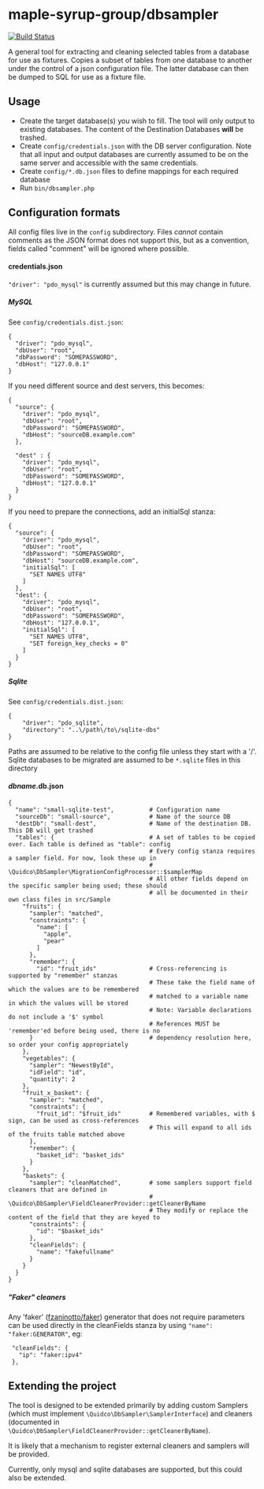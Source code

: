 maple-syrup-group/dbsampler
===========================

[![Build Status](https://travis-ci.org/MapleSyrupGroup/dbsampler.svg?branch=master)](https://travis-ci.org/MapleSyrupGroup/dbsampler)

A general tool for extracting and cleaning selected tables from a database for use as fixtures. 
Copies a subset of tables from one database to another under the control of a json configuration file. 
The latter database can then be dumped to SQL for use as a fixture file.

Usage
-----

- Create the target database(s) you wish to fill. The tool will only output to existing databases. The content of the Destination Databases **will** be trashed.
- Create `config/credentials.json` with the DB server configuration. Note that all input and output databases are currently assumed to be on the same server and accessible with the same credentials.
- Create `config/*.db.json` files to define mappings for each required database
- Run `bin/dbsampler.php`

Configuration formats
---------------------

All config files live in the `config` subdirectory. Files *cannot* contain comments as the JSON format does not support this, but as a convention, fields called "comment" will be ignored where possible.

#### credentials.json

`"driver": "pdo_mysql"` is currently assumed but this may change in future.

##### MySQL

See `config/credentials.dist.json`:

    {
      "driver": "pdo_mysql",
      "dbUser": "root",
      "dbPassword": "SOMEPASSWORD",
      "dbHost": "127.0.0.1"
    }
    
If you need different source and dest servers, this becomes:
    
    {
      "source": {
        "driver": "pdo_mysql",
        "dbUser": "root",
        "dbPassword": "SOMEPASSWORD",
        "dbHost": "sourceDB.example.com"
      },
    
      "dest" : {
        "driver": "pdo_mysql",
        "dbUser": "root",
        "dbPassword": "SOMEPASSWORD",
        "dbHost": "127.0.0.1"
      }
    }
        
If you need to prepare the connections, add an initialSql stanza:
        
    {
      "source": {
        "driver": "pdo_mysql",
        "dbUser": "root",
        "dbPassword": "SOMEPASSWORD",
        "dbHost": "sourceDB.example.com",
        "initialSql": [
          "SET NAMES UTF8"
        ]
      },
      "dest": {
        "driver": "pdo_mysql",
        "dbUser": "root",
        "dbPassword": "SOMEPASSWORD",
        "dbHost": "127.0.0.1",
        "initialSql": [
          "SET NAMES UTF8",
          "SET foreign_key_checks = 0"
        ]
      }
    }        
    
##### Sqlite
    
See `config/credentials.dist.json`:
    
    {
        "driver": "pdo_sqlite",
        "directory": "..\/path\/to\/sqlite-dbs"
    }
    
Paths are assumed to be relative to the config file unless they start with a '/'. Sqlite databases to be migrated are 
assumed to be `*.sqlite` files in this directory

#### *dbname*.db.json
    
    {
      "name": "small-sqlite-test",          # Configuration name
      "sourceDb": "small-source",           # Name of the source DB
      "destDb": "small-dest",               # Name of the destination DB. This DB will get trashed
      "tables": {                           # A set of tables to be copied over. Each table is defined as "table": config
                                            # Every config stanza requires a sampler field. For now, look these up in 
                                            # \Quidco\DbSampler\MigrationConfigProcessor::$samplerMap
                                            # All other fields depend on the specific sampler being used; these should 
                                            # all be documented in their own class files in src/Sample
        "fruits": {
          "sampler": "matched",
          "constraints": {
            "name": [
              "apple",
              "pear"
            ]
          },
          "remember": {
            "id": "fruit_ids"               # Cross-referencing is supported by "remember" stanzas
                                            # These take the field name of which the values are to be remembered
                                            # matched to a variable name in which the values will be stored
                                            # Note: Variable declarations do not include a '$' symbol 
                                            # References MUST be 'remember'ed before being used, there is no
          }                                 # dependency resolution here, so order your config appropriately
        },
        "vegetables": {
          "sampler": "NewestById",
          "idField": "id",
          "quantity": 2
        },
        "fruit_x_basket": {
          "sampler": "matched",
          "constraints": {
            "fruit_id": "$fruit_ids"        # Remembered variables, with $ sign, can be used as cross-references
                                            # This will expand to all ids of the fruits table matched above
          },
          "remember": {
            "basket_id": "basket_ids"
          }
        },
        "baskets": {
          "sampler": "cleanMatched",        # some samplers support field cleaners that are defined in
                                            # \Quidco\DbSampler\FieldCleanerProvider::getCleanerByName
                                            # They modify or replace the content of the field that they are keyed to
          "constraints": {
            "id": "$basket_ids"
          },
          "cleanFields": {
            "name": "fakefullname"
          }
        }
      }
    }
    
##### "Faker" cleaners
    
Any 'faker' ([fzaninotto/faker](https://github.com/fzaninotto/Faker)) generator that does not require parameters can be 
used directly in the cleanFields stanza by using `"name": "faker:GENERATOR"`, eg:
   
     "cleanFields": {
       "ip": "faker:ipv4"
     },
   

Extending the project
---------------------
The tool is designed to be extended primarily by adding custom Samplers (which must implement `\Quidco\DbSampler\SamplerInterface`) 
and cleaners (documented in `\Quidco\DbSampler\FieldCleanerProvider::getCleanerByName`).

It is likely that a mechanism to register external cleaners and samplers will be provided.

Currently, only mysql and sqlite databases are supported, but this could also be extended.
